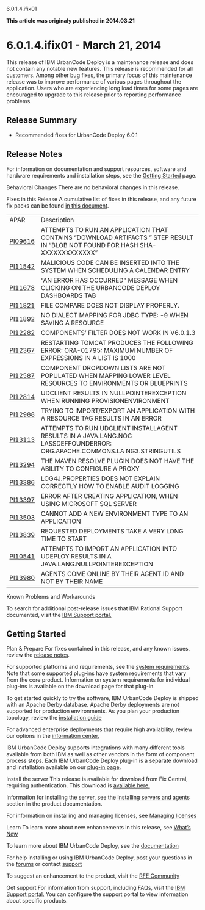 





6.0.1.4.ifix01

**This article was originaly published in 2014.03.21**


6.0.1.4.ifix01 - March 21, 2014
===============================




This release of IBM UrbanCode Deploy is a maintenance release and does not contain any notable new features. This release is recommended for all customers.
Among other bug fixes, the primary focus of this maintenance release was to improve performance of various pages throughout the application. Users who are experiencing long load times for some pages are encouraged to upgrade to this release prior to reporting performance problems.

Release Summary
---------------

  
* Recommended fixes for UrbanCode Deploy 6.0.1

Release Notes
-------------

  

For information on documentation and support resources, software and hardware requirements and installation steps, see the [Getting Started](../getting-started) page.





Behavioral Changes
There are no behavioral changes in this release.





Fixes in this Release
A cumulative list of fixes in this release, and any future fix packs can be found [in this document](http://www-01.ibm.com/support/docview.wss?uid=swg27038759).




|  |  |
| --- | --- |
| APAR | Description |
| [PI09616](http://www.ibm.com/support/docview.wss?uid=swg1PI09616) | ATTEMPTS TO RUN AN APPLICATION THAT CONTAINS “DOWNLOAD ARTIFACTS ” STEP RESULT IN “BLOB NOT FOUND FOR HASH SHA-XXXXXXXXXXXXX” |
| [PI11542](http://www.ibm.com/support/docview.wss?uid=swg1PI11542) | MALICIOUS CODE CAN BE INSERTED INTO THE SYSTEM WHEN SCHEDULING A CALENDAR ENTRY |
| [PI11678](http://www.ibm.com/support/docview.wss?uid=swg1PI11678) | “AN ERROR HAS OCCURRED” MESSAGE WHEN CLICKING ON THE URBANCODE DEPLOY DASHBOARDS TAB |
| [PI11821](http://www.ibm.com/support/docview.wss?uid=swg1PI11821) | FILE COMPARE DOES NOT DISPLAY PROPERLY. |
| [PI11892](http://www.ibm.com/support/docview.wss?uid=swg1PI11892) | NO DIALECT MAPPING FOR JDBC TYPE: -9 WHEN SAVING A RESOURCE |
| [PI12282](http://www.ibm.com/support/docview.wss?uid=swg1PI12282) | COMPONENTS’ FILTER DOES NOT WORK IN V6.0.1.3 |
| [PI12367](http://www.ibm.com/support/docview.wss?uid=swg1PI12367) | RESTARTING TOMCAT PRODUCES THE FOLLOWING ERROR: ORA-01795: MAXIMUM NUMBER OF EXPRESSIONS IN A LIST IS 1000 |
| [PI12587](http://www.ibm.com/support/docview.wss?uid=swg1PI12587) | COMPONENT DROPDOWN LISTS ARE NOT POPULATED WHEN MAPPING LOWER LEVEL RESOURCES TO ENVIRONMENTS OR BLUEPRINTS |
| [PI12814](http://www.ibm.com/support/docview.wss?uid=swg1PI12814) | UDCLIENT RESULTS IN NULLPOINTEREXCEPTION WHEN RUNNING PROVISIONENVIRONMENT |
| [PI12988](http://www.ibm.com/support/docview.wss?uid=swg1PI12988) | TRYING TO IMPORT/EXPORT AN APPLICATION WITH A RESOURCE TAG RESULTS IN AN ERROR |
| [PI13113](http://www.ibm.com/support/docview.wss?uid=swg1PI13113) | ATTEMPTS TO RUN UDCLIENT INSTALLAGENT RESULTS IN A JAVA.LANG.NOC LASSDEFFOUNDERROR: ORG.APACHE.COMMONS.LA NG3.STRINGUTILS |
| [PI13294](http://www.ibm.com/support/docview.wss?uid=swg1PI13294) | THE MAVEN RESOLVE PLUGIN DOES NOT HAVE THE ABILITY TO CONFIGURE A PROXY |
| [PI13386](http://www.ibm.com/support/docview.wss?uid=swg1PI13386) | LOG4J.PROPERTIES DOES NOT EXPLAIN CORRECTLY HOW TO ENABLE AUDIT LOGGING |
| [PI13397](http://www.ibm.com/support/docview.wss?uid=swg1PI13397) | ERROR AFTER CREATING APPLICATION, WHEN USING MICROSOFT SQL SERVER |
| [PI13503](http://www.ibm.com/support/docview.wss?uid=swg1PI13503) | CANNOT ADD A NEW ENVIRONMENT TYPE TO AN APPLICATION |
| [PI13839](http://www.ibm.com/support/docview.wss?uid=swg1PI13839) | REQUESTED DEPLOYMENTS TAKE A VERY LONG TIME TO START |
| [PI10541](http://www.ibm.com/support/docview.wss?uid=swg1PI10541) | ATTEMPTS TO IMPORT AN APPLICATION INTO UDEPLOY RESULTS IN A JAVA.LANG.NULLPOINTEREXCEPTION |
| [PI13980](http://www.ibm.com/support/docview.wss?uid=swg1PI13980) | AGENTS COME ONLINE BY THEIR AGENT.ID AND NOT BY THEIR NAME |





Known Problems and Workarounds

To search for additional post-release issues that IBM Rational Support documented, visit the [IBM Support portal.](https://www-947.ibm.com/support/entry/myportal/support?brandind=Rational)

Getting Started
---------------

  

Plan & Prepare
For fixes contained in this release, and any known issues, review the [release notes](../release-notes).


For supported platforms and requirements, see the [system requirements](http://www-01.ibm.com/support/docview.wss?uid=swg27038801). Note that some supported plug-ins have system requirements that vary from the core product. Information on system requirements for individual plug-ins is available on the download page for that plug-in.


To get started quickly to try the software, IBM UrbanCode Deploy is shipped with an Apache Derby database. Apache Derby deployments are not supported for production environments. As you plan your production topology, review the [installation guide](http://www-01.ibm.com/support/knowledgecenter/SS4GSP_6.0.1/com.ibm.udeploy.install.doc/topics/install_ch.html)


For advanced enterprise deployments that require high availability, review our options in the [information center.](http://www-01.ibm.com/support/knowledgecenter/SS4GSP_6.0.1)


IBM UrbanCode Deploy supports integrations with many different tools available from both IBM as well as other vendors in the form of component process steps. Each IBM UrbanCode Deploy plug-in is a separate download and installation available on our [plug-in page](https://urbancode.github.io/IBM-UCx-PLUGIN-DOCS/UCD).





Install the server
This release is available for download from Fix Central, requiring authentication. This download is [available here.](http://www.ibm.com/support/fixcentral/swg/quickorder?parent=ibm~Rational&product=ibm/Rational/IBM+UrbanCode+Deploy&release=6.0.1.0&platform=All&function=all&source=fc)


Information for installing the server, see the [Installing servers and agents](http://www-01.ibm.com/support/knowledgecenter/SS4GSP_6.0.1/com.ibm.udeploy.install.doc/topics/install_ch.html) section in the product documentation.


For information on installing and managing licenses, see [Managing licenses](http://www-01.ibm.com/support/knowledgecenter/SS4GSP_6.0.1/com.ibm.udeploy.install.doc/topics/licenseManage.html)



Learn
To learn more about new enhancements in this release, see [What’s New](..) 


To learn more about IBM UrbanCode Deploy, see the  [documentation](http://www-01.ibm.com/support/knowledgecenter/SS4GSP_6.0.1)


For help installing or using IBM UrbanCode Deploy, post your questions in the [forums](https://developer.ibm.com/answers?community=urbancode) or contact  [support](http://www-947.ibm.com/support/entry/portal/support?brandind=Rational)


To suggest an enhancement to the product, visit the [RFE Community](http://www.ibm.com/developerworks/rfe/execute?use_case=submitRfe)





Get support
For information from support, including FAQs, visit the [IBM Support portal.](http://www-947.ibm.com/support/entry/portal/support?brandind=Rational) You can configure the support portal to view information about specific products.







